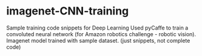 # imagenet-CNN-training
Sample training code snippets for Deep Learning
Used pyCaffe to train a convoluted neural network (for Amazon robotics challenge - robotic vision). Imagenet model trained with sample dataset. (just snippets, not complete code)
